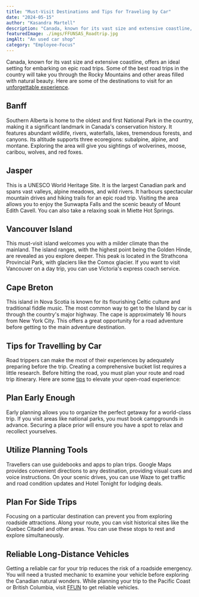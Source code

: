 ```yaml
---
title: "Must-Visit Destinations and Tips for Traveling by Car"
date: "2024-05-15"
author: "Kasandra Martell"
description: "Canada, known for its vast size and extensive coastline, offers an ideal setting for embarking on epic road trips."
featuredImage: ./imgs/FFUNSAS_Roadtrip.jpg
imgAlt: "An used car shop"
category: "Employee-Focus"
---
```


Canada, known for its vast size and extensive coastline, offers an ideal setting for embarking on epic road trips. Some of the best road trips in the country will take you through the Rocky Mountains and other areas filled with natural beauty. Here are some of the destinations to visit for an [unforgettable experience](https://blog.ffun.com/articles/find-your-freedom-in-every-season/).

## Banff

Southern Alberta is home to the oldest and first National Park in the country, making it a significant landmark in Canada's conservation history. It features abundant wildlife, rivers, waterfalls, lakes, tremendous forests, and canyons. Its altitude supports three ecoregions: subalpine, alpine, and montane. Exploring the area will give you sightings of wolverines, moose, caribou, wolves, and red foxes.

## Jasper

This is a UNESCO World Heritage Site. It is the largest Canadian park and spans vast valleys, alpine meadows, and wild rivers. It harbours spectacular mountain drives and hiking trails for an epic road trip. Visiting the area allows you to enjoy the Sunwapta Falls and the scenic beauty of Mount Edith Cavell. You can also take a relaxing soak in Miette Hot Springs.

## Vancouver Island

This must-visit island welcomes you with a milder climate than the mainland. The island ranges, with the highest point being the Golden Hinde, are revealed as you explore deeper. This peak is located in the Strathcona Provincial Park, with glaciers like the Comox glacier. If you want to visit Vancouver on a day trip, you can use Victoria's express coach service.

## Cape Breton

This island in Nova Scotia is known for its flourishing Celtic culture and traditional fiddle music. The most common way to get to the Island by car is through the country's major highway. The cape is approximately 16 hours from New York City. This offers a great opportunity for a road adventure before getting to the main adventure destination.

## Tips for Travelling by Car

Road trippers can make the most of their experiences by adequately preparing before the trip. Creating a comprehensive bucket list requires a little research. Before hitting the road, you must plan your route and road trip itinerary. Here are some [tips](https://blog.ffun.com/articles/get-your-car-ready-for-spring/) to elevate your open-road experience:

## Plan Early Enough

Early planning allows you to organize the perfect getaway for a world-class trip. If you visit areas like national parks, you must book campgrounds in advance. Securing a place prior will ensure you have a spot to relax and recollect yourselves.

## Utilize Planning Tools

Travellers can use guidebooks and apps to plan trips. Google Maps provides convenient directions to any destination, providing visual cues and voice instructions. On your scenic drives, you can use Waze to get traffic and road condition updates and Hotel Tonight for lodging deals.

## Plan For Side Trips

Focusing on a particular destination can prevent you from exploring roadside attractions. Along your route, you can visit historical sites like the Quebec Citadel and other areas. You can use these stops to rest and explore simultaneously.

## Reliable Long-Distance Vehicles

Getting a reliable car for your trip reduces the risk of a roadside emergency. You will need a trusted mechanic to examine your vehicle before exploring the Canadian natural wonders. While planning your trip to the Pacific Coast or British Columbia, visit [FFUN](https://ffun.com/) to get reliable vehicles.

